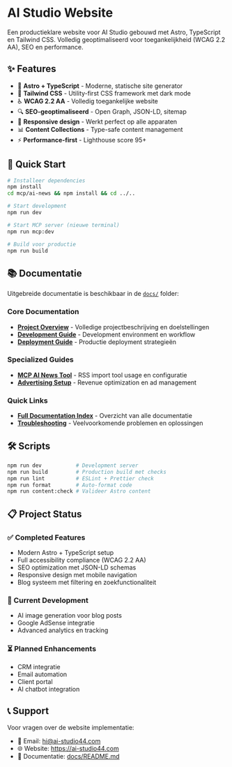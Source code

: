 # AI Studio Website

Een productieklare website voor AI Studio gebouwd met Astro, TypeScript en Tailwind CSS. Volledig geoptimaliseerd voor toegankelijkheid (WCAG 2.2 AA), SEO en performance.

## ✨ Features

- 🚀 **Astro + TypeScript** - Moderne, statische site generator
- 🎨 **Tailwind CSS** - Utility-first CSS framework met dark mode
- ♿ **WCAG 2.2 AA** - Volledig toegankelijke website
- 🔍 **SEO-geoptimaliseerd** - Open Graph, JSON-LD, sitemap
- 📱 **Responsive design** - Werkt perfect op alle apparaten
- 📊 **Content Collections** - Type-safe content management
- ⚡ **Performance-first** - Lighthouse score 95+

## 🚀 Quick Start

```bash
# Installeer dependencies
npm install
cd mcp/ai-news && npm install && cd ../..

# Start development
npm run dev

# Start MCP server (nieuwe terminal)
npm run mcp:dev

# Build voor productie
npm run build
```

## 📚 Documentatie

Uitgebreide documentatie is beschikbaar in de [`docs/`](./docs/) folder:

### Core Documentation

- **[Project Overview](./docs/architecture/overview.md)** - Volledige projectbeschrijving en doelstellingen
- **[Development Guide](./docs/development/setup-and-workflow.md)** - Development environment en workflow
- **[Deployment Guide](./docs/deployment/deployment-options.md)** - Productie deployment strategieën

### Specialized Guides

- **[MCP AI News Tool](./docs/mcp/ai-news-tool.md)** - RSS import tool usage en configuratie
- **[Advertising Setup](./docs/guides/advertising-setup.md)** - Revenue optimization en ad management

### Quick Links

- **[Full Documentation Index](./docs/README.md)** - Overzicht van alle documentatie
- **[Troubleshooting](./docs/development/troubleshooting.md)** - Veelvoorkomende problemen en oplossingen


## 🛠️ Scripts

```bash
npm run dev           # Development server
npm run build         # Production build met checks
npm run lint          # ESLint + Prettier check
npm run format        # Auto-format code
npm run content:check # Valideer Astro content
```

## 📋 Project Status

### ✅ Completed Features

- Modern Astro + TypeScript setup
- Full accessibility compliance (WCAG 2.2 AA)
- SEO optimization met JSON-LD schemas
- Responsive design met mobile navigation
- Blog systeem met filtering en zoekfunctionaliteit

### 🔄 Current Development

- AI image generation voor blog posts
- Google AdSense integratie
- Advanced analytics en tracking

### ⏳ Planned Enhancements

- CRM integratie
- Email automation
- Client portal
- AI chatbot integration

## 📞 Support

Voor vragen over de website implementatie:

- 📧 Email: hi@ai-studio44.com
- 🌐 Website: https://ai-studio44.com
- 📖 Documentatie: [docs/README.md](./docs/README.md)
